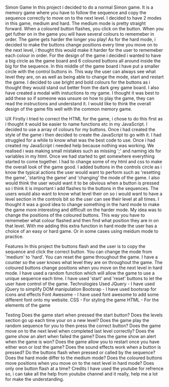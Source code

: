 Simon Game
In this project i decided to do a normal Simon game. It is a memory game where you have to follow the sequence and copy the sequence correctly to move on to the next level. I decided to have 2 modes in this game, medium and hard. The medium mode is pretty straight forward. When a coloured button flashes, you click on the button. When you get futher on in the game you will have several colours to rememeber in order. The game gets harder the longer you play! As for the hard mode, i decided to make the buttons change positions every time you move on to the next level, i thought this would make it harder for the user to rememeber each colour in order. For the design of the game i decided i wanted to have a big circle as the game board and 6 coloured buttons all around inside the big for the sequence. In this middle of the game board i have put a smaller circle with the control buttons in. This way the user can always see what level they are, on as well as being able to change the mode, start and restart the game. I decided to use bright and bold colours for the buttons as i thought they would stand out better from the dark grey game board. I also have created a modal with instuctions to my game. I thought it was best to add these so if someone was unsure on how to play the game, they can read the instructions and understand it. I would like to think the overall design of the game fits well with the common memory game.

UX
Firstly i tried to correct the HTML for the game, i chose to do this first as i thought it would be easier to name functions etc in my JavaScript. I decided to use a array of colours for my buttons. Once i had created the style of the game i then decided to create the JavaScript to go with it. I had struggled for a while to know what was the best code to use. Once i had created my JavaScript i needed help because nothing was working. We realised i was making small mistakes such as missing ';' and naming ids for variables in my html. Once we had started to get somewhere everything started to come together. I had to change some of my html and css to make the overall look of the game good. I added buttons in the controls circle as i know the typical actions the user would want to perform such as 'resetting the game', 'starting the game' and 'changing' the mode of the game. I also would think the user would want it to be obvious when a button is pressed so i think it is important i add flashes to the buttons in the sequences. The users would also want to know what level their on so i would want to have a level section in the controls bit so the user can see their level at all times. I thought it was a good idea to change something in the hard mode to make the game more interesting and difficult on the harder mode. My idea was to change the positions of the coloured buttons. This way you have to rememeber what colour flashed and then find what position they are in on that level. With me adding this extra function in hard mode the user has a choice of an easy or hard game. Or in some cases using meidum mode to practice.

Features
In this project the buttons flash and the user is to copy the sequence and click the correct button.
You can change the mode from 'medium' to 'hard'.
You can reset the game throughout the game.
I have a counter so the user knows what level they are on throughout the game.
The coloured buttons change positions when you move on the next level in hard mode.
I have used a random function which will allow the game to use a unique sequence each time.
I have used 'start' and 'reset' buttons to let the user have control of the game.
Technologies Used
JQuery - I have used jQuery to simplify DOM manipulation Bootsrap - I have used bootsrap for icons and effects Font Awesome - I have used font awesome to add some different font onto my website. CSS - For styling the game HTML - For the elements of the game

Testing
Does the game start when pressed the start button?
Does the levels section go up each time your on a new level?
Does the game play the random sequence for you to then press the correct button?
Does the game move on to the next level when completed last level correctly?
Does the game show an alert when failed the game?
Does the game show an alert when the game is won?
Does the game allow you to restart once you have either won or lost the game?
Does the sound effects work when a button is pressed?
Do the buttons flash when pressed or called by the sequence?
Does the hard mode differ to the medium mode?
Does the coloured buttons move positions when you move on to the next level in hard mode?
Does only one button flash at a time?
Credits
I have used the youtube for refrence so, i can take all the help from youtube channel and it really, help me a lot for make the understanding.
